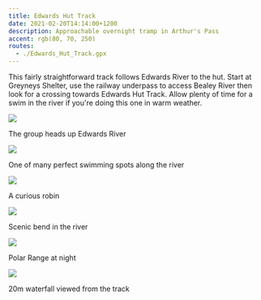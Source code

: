 ```yaml
---
title: Edwards Hut Track
date: 2021-02-20T14:14:00+1200
description: Approachable overnight tramp in Arthur's Pass
accent: rgb(80, 70, 250)
routes:
  - ./Edwards_Hut_Track.gpx
---
```


This fairly straightforward track follows Edwards River to the hut. Start at Greyneys Shelter, use the railway underpass to access Bealey River then look for a crossing towards Edwards Hut Track. Allow plenty of time for a swim in the river if you're doing this one in warm weather.

![][upriver]

<figcaption>The group heads up Edwards River</figcaption>

![][swimminghole]

<figcaption>One of many perfect swimming spots along the river</figcaption>

![][robin]

<figcaption>A curious robin</figcaption>

![][bend]

<figcaption>Scenic bend in the river</figcaption>

![][astro]

<figcaption>Polar Range at night</figcaption>

![][waterfall]

<figcaption>20m waterfall viewed from the track</figcaption>

[upriver]: ./DSC08989.jpg
[swimminghole]: ./DSC09009.jpg
[robin]: ./DSC09016.jpg
[bend]: ./DSC09044.jpg
[astro]: ./DSC09070.jpg
[waterfall]: ./DSC09074.jpg
